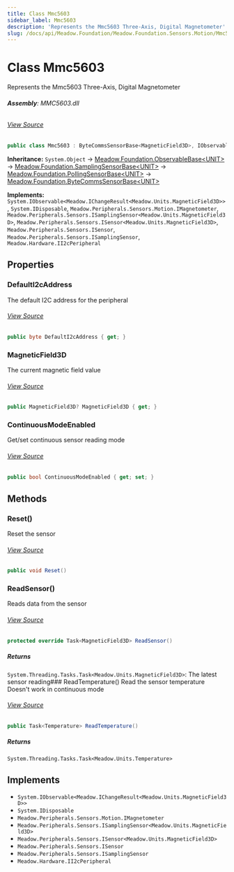 ```yaml
---
title: Class Mmc5603
sidebar_label: Mmc5603
description: 'Represents the Mmc5603 Three-Axis, Digital Magnetometer'
slug: /docs/api/Meadow.Foundation/Meadow.Foundation.Sensors.Motion/Mmc5603
---
```

# Class Mmc5603
Represents the Mmc5603 Three-Axis, Digital Magnetometer

###### **Assembly**: MMC5603.dll
###### [View Source](https://github.com/WildernessLabs/Meadow.Foundation.git/blob/develop/Source/Meadow.Foundation.Peripherals/Sensors.Motion.Mmc5603/Driver/Mmc5603.Registers.cs#L3)
```csharp title="Declaration"
public class Mmc5603 : ByteCommsSensorBase<MagneticField3D>, IObservable<IChangeResult<MagneticField3D>>, IDisposable, IMagnetometer, ISamplingSensor<MagneticField3D>, ISensor<MagneticField3D>, ISensor, ISamplingSensor, II2cPeripheral
```
**Inheritance:** `System.Object` -> [Meadow.Foundation.ObservableBase&lt;UNIT&gt;](../Meadow.Foundation/ObservableBase`UNIT`) -> [Meadow.Foundation.SamplingSensorBase&lt;UNIT&gt;](../Meadow.Foundation/SamplingSensorBase`UNIT`) -> [Meadow.Foundation.PollingSensorBase&lt;UNIT&gt;](../Meadow.Foundation/PollingSensorBase`UNIT`) -> [Meadow.Foundation.ByteCommsSensorBase&lt;UNIT&gt;](../Meadow.Foundation/ByteCommsSensorBase`UNIT`)

**Implements:**  
`System.IObservable<Meadow.IChangeResult<Meadow.Units.MagneticField3D>>`, `System.IDisposable`, `Meadow.Peripherals.Sensors.Motion.IMagnetometer`, `Meadow.Peripherals.Sensors.ISamplingSensor<Meadow.Units.MagneticField3D>`, `Meadow.Peripherals.Sensors.ISensor<Meadow.Units.MagneticField3D>`, `Meadow.Peripherals.Sensors.ISensor`, `Meadow.Peripherals.Sensors.ISamplingSensor`, `Meadow.Hardware.II2cPeripheral`

## Properties
### DefaultI2cAddress
The default I2C address for the peripheral
###### [View Source](https://github.com/WildernessLabs/Meadow.Foundation.git/blob/develop/Source/Meadow.Foundation.Peripherals/Sensors.Motion.Mmc5603/Driver/Mmc5603.cs#L20)
```csharp title="Declaration"
public byte DefaultI2cAddress { get; }
```
### MagneticField3D
The current magnetic field value
###### [View Source](https://github.com/WildernessLabs/Meadow.Foundation.git/blob/develop/Source/Meadow.Foundation.Peripherals/Sensors.Motion.Mmc5603/Driver/Mmc5603.cs#L25)
```csharp title="Declaration"
public MagneticField3D? MagneticField3D { get; }
```
### ContinuousModeEnabled
Get/set continuous sensor reading mode
###### [View Source](https://github.com/WildernessLabs/Meadow.Foundation.git/blob/develop/Source/Meadow.Foundation.Peripherals/Sensors.Motion.Mmc5603/Driver/Mmc5603.cs#L30)
```csharp title="Declaration"
public bool ContinuousModeEnabled { get; set; }
```
## Methods
### Reset()
Reset the sensor
###### [View Source](https://github.com/WildernessLabs/Meadow.Foundation.git/blob/develop/Source/Meadow.Foundation.Peripherals/Sensors.Motion.Mmc5603/Driver/Mmc5603.cs#L57)
```csharp title="Declaration"
public void Reset()
```
### ReadSensor()
Reads data from the sensor
###### [View Source](https://github.com/WildernessLabs/Meadow.Foundation.git/blob/develop/Source/Meadow.Foundation.Peripherals/Sensors.Motion.Mmc5603/Driver/Mmc5603.cs#L104)
```csharp title="Declaration"
protected override Task<MagneticField3D> ReadSensor()
```

##### Returns

`System.Threading.Tasks.Task<Meadow.Units.MagneticField3D>`: The latest sensor reading### ReadTemperature()
Read the sensor temperature
Doesn't work in continuous mode
###### [View Source](https://github.com/WildernessLabs/Meadow.Foundation.git/blob/develop/Source/Meadow.Foundation.Peripherals/Sensors.Motion.Mmc5603/Driver/Mmc5603.cs#L144)
```csharp title="Declaration"
public Task<Temperature> ReadTemperature()
```

##### Returns

`System.Threading.Tasks.Task<Meadow.Units.Temperature>`

## Implements

* `System.IObservable<Meadow.IChangeResult<Meadow.Units.MagneticField3D>>`
* `System.IDisposable`
* `Meadow.Peripherals.Sensors.Motion.IMagnetometer`
* `Meadow.Peripherals.Sensors.ISamplingSensor<Meadow.Units.MagneticField3D>`
* `Meadow.Peripherals.Sensors.ISensor<Meadow.Units.MagneticField3D>`
* `Meadow.Peripherals.Sensors.ISensor`
* `Meadow.Peripherals.Sensors.ISamplingSensor`
* `Meadow.Hardware.II2cPeripheral`

